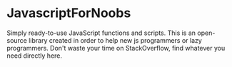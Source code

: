 # JavascriptForNoobs
Simply ready-to-use JavaScript functions and scripts.
This is an open-source library created in order to help new js programmers or lazy programmers.
Don't waste your time on StackOverflow, find whatever you need directly here.
